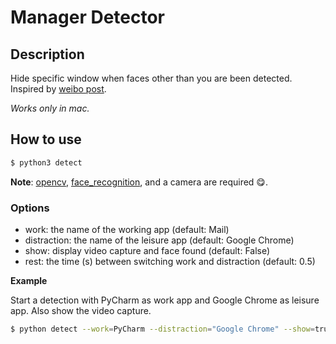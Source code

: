# Manager Detector

## Description

Hide specific window when faces other than you are been detected. Inspired by [weibo post](http://fx.weico.cc/share/24272383.html?weibo_id=4242250063517925).

*Works only in mac.*

## How to use

```bash
$ python3 detect
```

**Note**: [opencv](https://pypi.org/project/opencv-python/), [face_recognition](https://github.com/ageitgey/face_recognition),
and a camera are required 😋.

### Options

 - work: the name of the working app (default: Mail)
 - distraction: the name of the leisure app (default: Google Chrome)
 - show: display video capture and face found (default: False)
 - rest: the time (s) between switching work and distraction (default: 0.5)

**Example**

Start a detection with PyCharm as work app and Google Chrome as leisure app. Also show the video capture.

```bash
$ python detect --work=PyCharm --distraction="Google Chrome" --show=true
```
